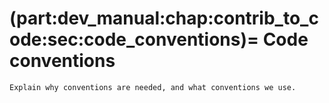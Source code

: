 (part:dev_manual:chap:contrib_to_code:sec:code_conventions)=
Code conventions
================

```{todo}
Explain why conventions are needed, and what conventions we use.
```